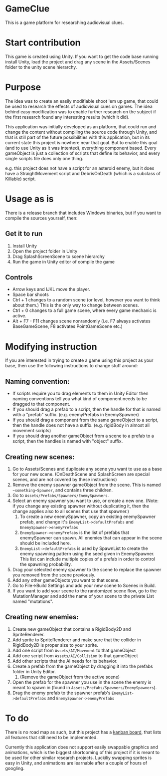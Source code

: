# GameClue

This is a game platform for researching audiovisual clues.

# Start contribution

This game is created using Unity. If you want to get the code base running install Unity, load the project and drag any scene in the Assets/Scenes folder to the unity scene hierarchy.


# Purpose

The idea was to create an easily modifiable shoot 'em up game, that could be used to research the effects of audiovisual cues on games. The idea behind easy modification was to enable further research on the subject if the first research found any interesting results (which it did). 

This application was initially developed as an platform, that could run and change the content without compiling the source code through Unity, and that is still part of the future possibilities with this application, but in its current state this project is nowhere near that goal. But to enable this goal (and to use Unity as it was intented), everything component based. Every gameObject is just a collection of scripts that define its behavior, and every single scripts file does only one thing. 

e.g. this project does not have a script for an asteroid enemy, but it does have a StraightMovement script and DebrisOnDeath (which is a subclass of Killable) script.

# Usage as is

There is a release branch that includes Windows binaries, but if you want to compile the sources yourself, then:

## Get it to run

1. Install Unity
1. Open the project folder in Unity
1. Drag SplashScreenScene to scene hierarchy
1. Run the game in Unity editor of compile the game

## Controls

* Arrow keys and IJKL move the player.
* Space bar shoots
* Ctrl + 1 changes to a random scene (or level, however you want to think about them.) This is the only way to change between scenes.
* Ctrl + 0 changes to a full game scene, where every game mechanic is active.
* Alt + F7 - F11 changes scene nonrandomly (i.e. F7 always activates BaseGameScene, F8 activates PointGameScene etc.)



# Modifying instruction

If you are interested in trying to create a game using this project as your base, then use the following instructions to change stuff around:

## Naming convention:
* If scripts require you to drag elements to them in Unity Editor then naming conventions tell you what kind of component needs to be dragged to that component.
* If you should drag a prefab to a script, then the handle for that is named with a "prefab" suffix. (e.g. enemyPrefabs in EnemySpawner)
* If you should drag a component from the same gameObject to a script, then the handle does not have a suffix. (e.g. rigidBody in almost all movement scripts)
* If you should drag another gameObject from a scene to a prefab to a script, then the handles is named with "object" suffix.


## Creating new scenes:

1. Go to Assets/Scenes and duplicate any scene you want to use as a base for your new scene. (OnDeathScene and SplashScreen are special scenes, and are not covered by these instructions)
1. Remove the enemy spawner gameObject from the scene. This is named `~something~Spawner`, and contains three children.
1. Go to `Assets/Prefabs/Spawners/EnemySpawners`.
1. Select an enemy spawner you want to use, or create a new one. (Note: if you change any existing spawner without duplicating it, then the change applies also to all scenes that use that spawner.)
	1. To create a new enemySpawner, copy an existing enemySpawner prefab, and change it's `EnemyList->defaultPrefabs` and `EnemySpawner->enemyPrefabs`
	1. `EnemySpawner->enemyPrefabs` is the list of prefabs that enemySpawner can spawn. All enemies that can appear in the scene should be included here.
	1. `EnemyList->defaultPrefabs` is used by SpawnList to create the enemy spawning pattern using the seed given in EnemySpawner. This list can include multiple copies of a prefab in order to control the spawning probability.
1. Drag your selected enemy spawner to the scene to replace the spawner you removed from the scene previously.
1. Add any other gameObjects you want to that scene.
1. Go to File->Build Settings and add your new scene to Scenes in Build.
1. If you want to add your scene to the randomized scene flow, go to the MutationManager and add the name of your scene to the private List named "mutations".

## Creating new enemies:

1. Create new gameObject that contains a RigidBody2D and SpriteRenderer.
1. Add sprite to SpriteRenderer and make sure that the collider in RigidBody2D is proper size to your sprite.
1. Add one script from `Assets/AI/Movement` to that gameObject
1. Add one script from `Assets/AI/Collision` to that gameObject
1. Add other scripts that the AI needs for its behavior.
1. Create a prefab from the gameObject by dragging it into the prefabs folder in Unity Editor.
	1. (Remove the gameObject from the active scene)
1. Open the prefab for the spawner you use in the scene the enemy is meant to spawn in (found in `Assets/Prefabs/Spawners/EnemySpawners`).
1. Drag the enemy prefab to the spawner prefab's `EnemyList->defaultPrefabs` and `EnemySpawner->enemyPrefabs`


# To do

There is no road map as such, but this project has a [kanban board](https://github.com/unioulu/gameclue-spacegame/projects/1), that lists all features that still need to be implemented.

Currently this application does not support easily swappable graphics and animations, which is the biggest shortcoming of this project if it is meant to be used for other similar research projects. Luckiliy swapping sprites is easy in Unity, and animations are learnable after a couple of hours of googling.
